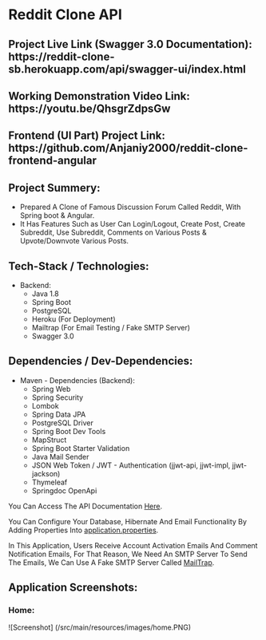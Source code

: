 # Reddit Clone API

<h2>Project Live Link (Swagger 3.0 Documentation): https://reddit-clone-sb.herokuapp.com/api/swagger-ui/index.html</h2>

<h2>Working Demonstration Video Link: https://youtu.be/QhsgrZdpsGw</h2>

<h2>Frontend (UI Part) Project Link: https://github.com/Anjaniy2000/reddit-clone-frontend-angular</h2>

<h2>Project Summery:</h2>

- Prepared A Clone of Famous Discussion Forum Called Reddit, With Spring boot & Angular.
- It Has Features Such as User Can Login/Logout, Create Post, Create Subreddit, Use Subreddit, Comments on Various Posts & Upvote/Downvote Various Posts.

<h2>Tech-Stack / Technologies:</h2>

- Backend:
  - Java 1.8
  - Spring Boot
  - PostgreSQL
  - Heroku (For Deployment)
  - Mailtrap (For Email Testing / Fake SMTP Server)
  - Swagger 3.0

<h2>Dependencies / Dev-Dependencies:</h2>

- Maven - Dependencies (Backend):
  - Spring Web
  - Spring Security
  - Lombok
  - Spring Data JPA
  - PostgreSQL Driver
  - Spring Boot Dev Tools
  - MapStruct
  - Spring Boot Starter Validation
  - Java Mail Sender
  - JSON Web Token / JWT - Authentication (jjwt-api, jjwt-impl, jjwt-jackson)
  - Thymeleaf
  - Springdoc OpenApi
  
You Can Access The API Documentation [Here](https://reddit-clone-spring-boot.herokuapp.com/swagger-ui.html).

You Can Configure Your Database, Hibernate And Email Functionality By Adding Properties Into [application.properties](https://github.com/amycardoso/spring-reddit-clone/blob/master/src/main/resources/application.properties).

In This Application, Users Receive Account Activation Emails And Comment Notification Emails, For That Reason, We Need An SMTP Server To Send The Emails, We Can Use A Fake SMTP Server Called [MailTrap](https://mailtrap.io/).

<h2>Application Screenshots: </h2>

<h3>Home: </h3>

![Screenshot] (/src/main/resources/images/home.PNG)
